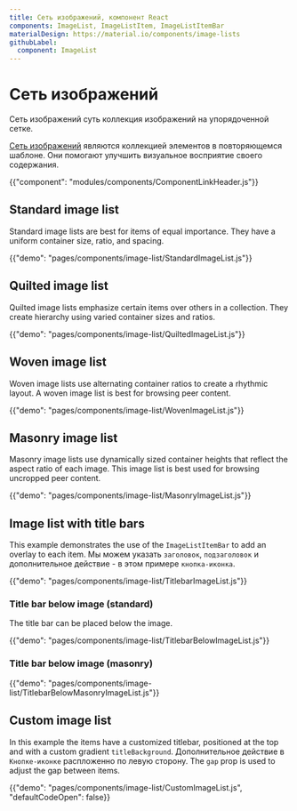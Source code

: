 ```yaml
---
title: Сеть изображений, компонент React
components: ImageList, ImageListItem, ImageListItemBar
materialDesign: https://material.io/components/image-lists
githubLabel:
  component: ImageList
---
```


# Сеть изображений

<p class="description">Сеть изображений суть коллекция изображений на упорядоченной сетке.</p>

[Сеть изображений](https://material.io/design/components/image-lists.html) являются коллекцией элементов в повторяющемся шаблоне. Они помогают улучшить визуальное восприятие своего содержания.

{{"component": "modules/components/ComponentLinkHeader.js"}}

## Standard image list

Standard image lists are best for items of equal importance. They have a uniform container size, ratio, and spacing.

{{"demo": "pages/components/image-list/StandardImageList.js"}}

## Quilted image list

Quilted image lists emphasize certain items over others in a collection. They create hierarchy using varied container sizes and ratios.

{{"demo": "pages/components/image-list/QuiltedImageList.js"}}

## Woven image list

Woven image lists use alternating container ratios to create a rhythmic layout. A woven image list is best for browsing peer content.

{{"demo": "pages/components/image-list/WovenImageList.js"}}

## Masonry image list

Masonry image lists use dynamically sized container heights that reflect the aspect ratio of each image. This image list is best used for browsing uncropped peer content.

{{"demo": "pages/components/image-list/MasonryImageList.js"}}

## Image list with title bars

This example demonstrates the use of the `ImageListItemBar` to add an overlay to each item. Мы можем указать `заголовок`, `подзаголовок` и дополнительное действие - в этом примере `кнопка-иконка`.

{{"demo": "pages/components/image-list/TitlebarImageList.js"}}

### Title bar below image (standard)

The title bar can be placed below the image.

{{"demo": "pages/components/image-list/TitlebarBelowImageList.js"}}

### Title bar below image (masonry)

{{"demo": "pages/components/image-list/TitlebarBelowMasonryImageList.js"}}

## Custom image list

In this example the items have a customized titlebar, positioned at the top and with a custom gradient `titleBackground`. Дополнительное действие в `Кнопке-иконке` распложенно по левую сторону. The `gap` prop is used to adjust the gap between items.

{{"demo": "pages/components/image-list/CustomImageList.js", "defaultCodeOpen": false}}
